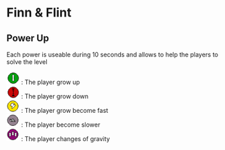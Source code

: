 # Finn & Flint

## Power Up 

Each power is useable during 10 seconds and allows to help the players to solve the level 

<img src="https://github.com/Oazin/FinnAndFlint/blob/master/Assets/Power%20UP/Sprite/PowerUpBig.png" alt="Growing power" width="30"/> : The player grow up </br>
<img src="https://github.com/Oazin/FinnAndFlint/blob/master/Assets/Power%20UP/Sprite/PowerUpSmall.png" alt="Reduction power" width="30"/> : The player grow down </br>
<img src="https://github.com/Oazin/FinnAndFlint/blob/master/Assets/Power%20UP/Sprite/PowerUpFlash.png" alt="Fast power" width="30"/> : The player grow become fast </br>
<img src="https://github.com/Oazin/FinnAndFlint/blob/master/Assets/Power%20UP/Sprite/PowerUpSlow.png" alt="Slow motion power" width="30"/> : The player become slower </br>
<img src="https://github.com/Oazin/FinnAndFlint/blob/master/Assets/Power%20UP/Sprite/PowerUpGravity.png" alt="Gravity power" width="30"/> : The player changes of gravity </br>


